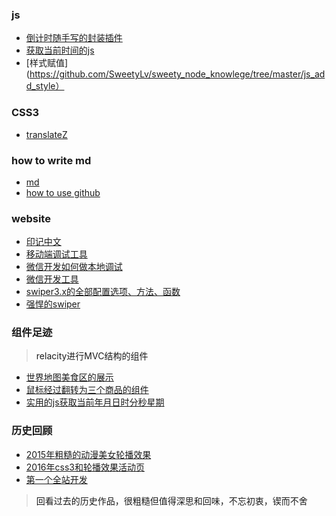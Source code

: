 ### js
* [倒计时随手写的封装插件](https://github.com/SweetyLv/sweety_projects-bootstrap/tree/master/second_skiil_bysweety)
* [获取当前时间的js](https://github.com/SweetyLv/sweety_node_knowlege/blob/master/getDate.md)
* [样式赋值](https://github.com/SweetyLv/sweety_node_knowlege/tree/master/js_add_style）
### CSS3
* [translateZ](http://htmlpreview.github.io/?https://github.com/SweetyLv/sweety/blob/master/translateZ_kn.html)
### how to write md
* [md](http://www.cnblogs.com/liugang-vip/p/6337580.html)
* [how to use github](https://www.cnblogs.com/zhehan54/p/5528886.html)
### website
* [印记中文](https://docschina.org/)
* [移动端调试工具](http://yujiangshui.com/multidevice-frontend-debug/)
* [微信开发如何做本地调试](https://www.zhihu.com/question/25456655)
* [微信开发工具](https://jingyan.baidu.com/article/76a7e409e8fc40fc3b6e15d3.html)
* [swiper3.x的全部配置选项、方法、函数](http://www.swiper.com.cn/api/start/2014/1218/140.html)
* [强悍的swiper](http://www.swiper.com.cn/)
### 组件足迹
> <a>relacity进行MVC结构的组件</a>
* [世界地图美食区的展示](https://github.com/SweetyLv/module/tree/master/map_pattern01)
* [鼠标经过翻转为三个商品的组件](https://github.com/SweetyLv/module/tree/master/pc_twoPicReverCom)
* [实用的js获取当前年月日时分秒星期](https://github.com/SweetyLv/module/tree/master/Date)
### 历史回顾
* [2015年粗糙的动漫美女轮播效果](http://htmlpreview.github.com/?https://github.com/SweetyLv/sweety_projects/blob/master/beauty_girl/index.html)
* [2016年css3和轮播效果活动页](http://htmlpreview.github.io/?https://github.com/SweetyLv/sweety_projects/blob/master/cross/index.html)
* [第一个全站开发](http://htmlpreview.github.io/?https://github.com/SweetyLv/sweety_projects/blob/master/yichuan/index.html)
> <a>回看过去的历史作品，很粗糙但值得深思和回味，不忘初衷，锲而不舍</a>
